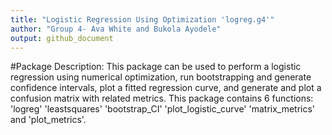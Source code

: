 ```yaml
---
title: "Logistic Regression Using Optimization 'logreg.g4'"
author: "Group 4- Ava White and Bukola Ayodele"
output: github_document
---
```


#Package Description:
This package can be used to perform a logistic regression using numerical optimization, run bootstrapping and generate confidence intervals, plot a fitted regression curve, and generate and plot a confusion matrix with related metrics. This package contains 6 functions: 'logreg' 'leastsquares' 'bootstrap_CI' 'plot_logistic_curve' 'matrix_metrics' and 'plot_metrics'.
